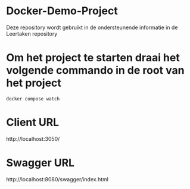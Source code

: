 # Docker-Demo-Project
Deze repository wordt gebruikt in de ondersteunende informatie in de Leertaken repository

# Om het project te starten draai het volgende commando in de root van het project
`docker compose watch`

# Client URL
http://localhost:3050/

# Swagger URL
http://localhost:8080/swagger/index.html